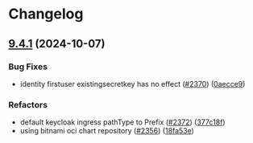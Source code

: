 # Changelog

## [9.4.1](https://github.com/camunda/camunda-platform-helm/compare/camunda-platform-8.4-v9.4.0...camunda-platform-8.4-9.4.1) (2024-10-07)


### Bug Fixes

* identity firstuser existingsecretkey has no effect ([#2370](https://github.com/camunda/camunda-platform-helm/issues/2370)) ([0aecce9](https://github.com/camunda/camunda-platform-helm/commit/0aecce930c3b5ea0ba8ef225ee117b5c6b393352))


### Refactors

* default keycloak ingress pathType to Prefix ([#2372](https://github.com/camunda/camunda-platform-helm/issues/2372)) ([377c18f](https://github.com/camunda/camunda-platform-helm/commit/377c18fc9e0316c6ee0d43b89759c8ffdaa58540))
* using bitnami oci chart repository ([#2356](https://github.com/camunda/camunda-platform-helm/issues/2356)) ([18fa53e](https://github.com/camunda/camunda-platform-helm/commit/18fa53e914c4acca314014dada47b057c69cb2db))
